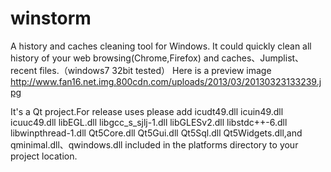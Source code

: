winstorm
========
A history and caches cleaning tool for Windows. It could quickly clean all history of your web browsing(Chrome,Firefox) and caches、Jumplist、recent files.（windows7 32bit tested）
Here is a preview image http://www.fan16.net.img.800cdn.com/uploads/2013/03/20130323133239.jpg

It's a Qt project.For release uses please add icudt49.dll icuin49.dll icuuc49.dll libEGL.dll libgcc_s_sjlj-1.dll libGLESv2.dll
libstdc++-6.dll libwinpthread-1.dll Qt5Core.dll Qt5Gui.dll Qt5Sql.dll Qt5Widgets.dll,and qminimal.dll、qwindows.dll included in the platforms directory to your project location.
